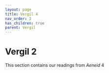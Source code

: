 ```yaml
---
layout: page
title: Vergil 4
nav_order: 3
has_children: true
parent: Vergil
---
```


# Vergil 2

This section contains our readings from *Aeneid* 4
